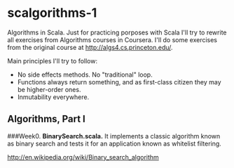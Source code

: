 # scalgorithms-1
Algorithms in Scala.
Just for practicing porposes with Scala I'll try to rewrite all exercises from Algorithms courses in Coursera. I'll do some exercises from the original course at http://algs4.cs.princeton.edu/.

Main principles I'll try to follow:
* No side effects methods. No "traditional" loop.
* Functions always return something, and as first-class citizen they may be higher-order ones.
* Inmutability everywhere.

## Algorithms, Part I
###Week0.
**BinarySearch.scala.**
It implements a classic algorithm known as binary search and tests it for an application known as whitelist filtering.

http://en.wikipedia.org/wiki/Binary_search_algorithm

